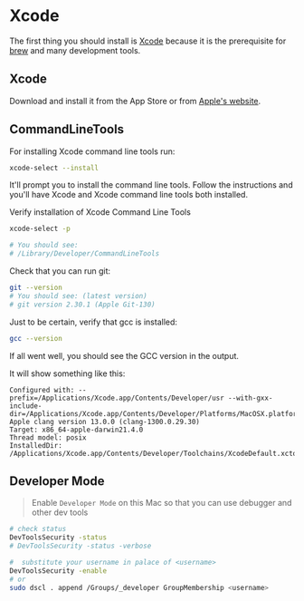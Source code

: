 # Xcode

The first thing you should install is [Xcode](https://developer.apple.com/xcode/) 
because it is the prerequisite for [brew](https://brew.sh/) and many development tools.

## Xcode

Download and install it from the App Store or from [Apple's website](https://developer.apple.com/xcode/).

## CommandLineTools

For installing Xcode command line tools run:

```sh
xcode-select --install
```

It'll prompt you to install the command line tools. Follow the instructions and you'll have Xcode and Xcode command line tools both installed.

Verify installation of Xcode Command Line Tools

```sh
xcode-select -p

# You should see:
# /Library/Developer/CommandLineTools
```

Check that you can run git:
```sh
git --version
# You should see: (latest version)
# git version 2.30.1 (Apple Git-130)
```

Just to be certain, verify that gcc is installed:

```sh
gcc --version
```

If all went well, you should see the GCC version in the output.

It will show something like this:

```
Configured with: --prefix=/Applications/Xcode.app/Contents/Developer/usr --with-gxx-include-dir=/Applications/Xcode.app/Contents/Developer/Platforms/MacOSX.platform/Developer/SDKs/MacOSX.sdk/usr/include/c++/4.2.1
Apple clang version 13.0.0 (clang-1300.0.29.30)
Target: x86_64-apple-darwin21.4.0
Thread model: posix
InstalledDir: /Applications/Xcode.app/Contents/Developer/Toolchains/XcodeDefault.xctoolchain/usr/bin
```

## Developer Mode

> Enable `Developer Mode` on this Mac so that you can use debugger and other dev tools

```bash
# check status
DevToolsSecurity -status
# DevToolsSecurity -status -verbose

#  substitute your username in palace of <username>
DevToolsSecurity -enable
# or
sudo dscl . append /Groups/_developer GroupMembership <username>
```